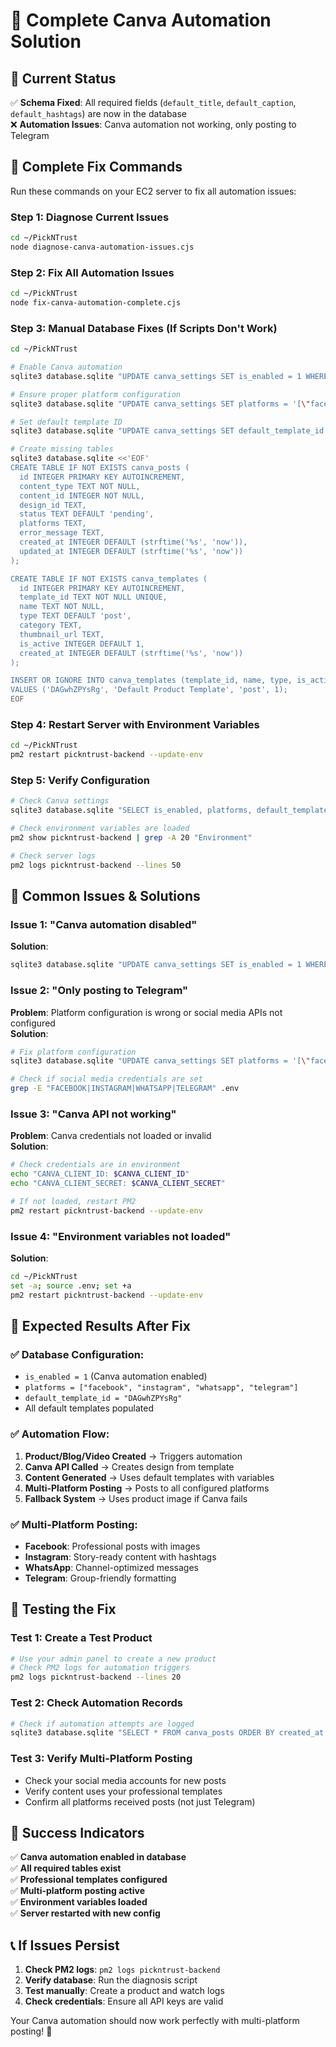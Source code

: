 # 🎨 Complete Canva Automation Solution

## 🎯 Current Status

✅ **Schema Fixed**: All required fields (`default_title`, `default_caption`, `default_hashtags`) are now in the database  
❌ **Automation Issues**: Canva automation not working, only posting to Telegram

## 🔧 Complete Fix Commands

Run these commands on your EC2 server to fix all automation issues:

### Step 1: Diagnose Current Issues
```bash
cd ~/PickNTrust
node diagnose-canva-automation-issues.cjs
```

### Step 2: Fix All Automation Issues
```bash
cd ~/PickNTrust
node fix-canva-automation-complete.cjs
```

### Step 3: Manual Database Fixes (If Scripts Don't Work)
```bash
cd ~/PickNTrust

# Enable Canva automation
sqlite3 database.sqlite "UPDATE canva_settings SET is_enabled = 1 WHERE id = 1;"

# Ensure proper platform configuration
sqlite3 database.sqlite "UPDATE canva_settings SET platforms = '[\"facebook\", \"instagram\", \"whatsapp\", \"telegram\"]' WHERE id = 1;"

# Set default template ID
sqlite3 database.sqlite "UPDATE canva_settings SET default_template_id = 'DAGwhZPYsRg' WHERE id = 1;"

# Create missing tables
sqlite3 database.sqlite <<'EOF'
CREATE TABLE IF NOT EXISTS canva_posts (
  id INTEGER PRIMARY KEY AUTOINCREMENT,
  content_type TEXT NOT NULL,
  content_id INTEGER NOT NULL,
  design_id TEXT,
  status TEXT DEFAULT 'pending',
  platforms TEXT,
  error_message TEXT,
  created_at INTEGER DEFAULT (strftime('%s', 'now')),
  updated_at INTEGER DEFAULT (strftime('%s', 'now'))
);

CREATE TABLE IF NOT EXISTS canva_templates (
  id INTEGER PRIMARY KEY AUTOINCREMENT,
  template_id TEXT NOT NULL UNIQUE,
  name TEXT NOT NULL,
  type TEXT DEFAULT 'post',
  category TEXT,
  thumbnail_url TEXT,
  is_active INTEGER DEFAULT 1,
  created_at INTEGER DEFAULT (strftime('%s', 'now'))
);

INSERT OR IGNORE INTO canva_templates (template_id, name, type, is_active)
VALUES ('DAGwhZPYsRg', 'Default Product Template', 'post', 1);
EOF
```

### Step 4: Restart Server with Environment Variables
```bash
cd ~/PickNTrust
pm2 restart pickntrust-backend --update-env
```

### Step 5: Verify Configuration
```bash
# Check Canva settings
sqlite3 database.sqlite "SELECT is_enabled, platforms, default_template_id FROM canva_settings LIMIT 1;"

# Check environment variables are loaded
pm2 show pickntrust-backend | grep -A 20 "Environment"

# Check server logs
pm2 logs pickntrust-backend --lines 50
```

## 🚨 Common Issues & Solutions

### Issue 1: "Canva automation disabled"
**Solution**: 
```bash
sqlite3 database.sqlite "UPDATE canva_settings SET is_enabled = 1 WHERE id = 1;"
```

### Issue 2: "Only posting to Telegram"
**Problem**: Platform configuration is wrong or social media APIs not configured  
**Solution**: 
```bash
# Fix platform configuration
sqlite3 database.sqlite "UPDATE canva_settings SET platforms = '[\"facebook\", \"instagram\", \"whatsapp\", \"telegram\"]' WHERE id = 1;"

# Check if social media credentials are set
grep -E "FACEBOOK|INSTAGRAM|WHATSAPP|TELEGRAM" .env
```

### Issue 3: "Canva API not working"
**Problem**: Canva credentials not loaded or invalid  
**Solution**:
```bash
# Check credentials are in environment
echo "CANVA_CLIENT_ID: $CANVA_CLIENT_ID"
echo "CANVA_CLIENT_SECRET: $CANVA_CLIENT_SECRET"

# If not loaded, restart PM2
pm2 restart pickntrust-backend --update-env
```

### Issue 4: "Environment variables not loaded"
**Solution**:
```bash
cd ~/PickNTrust
set -a; source .env; set +a
pm2 restart pickntrust-backend --update-env
```

## 🎯 Expected Results After Fix

### ✅ Database Configuration:
- `is_enabled = 1` (Canva automation enabled)
- `platforms = ["facebook", "instagram", "whatsapp", "telegram"]`
- `default_template_id = "DAGwhZPYsRg"`
- All default templates populated

### ✅ Automation Flow:
1. **Product/Blog/Video Created** → Triggers automation
2. **Canva API Called** → Creates design from template
3. **Content Generated** → Uses default templates with variables
4. **Multi-Platform Posting** → Posts to all configured platforms
5. **Fallback System** → Uses product image if Canva fails

### ✅ Multi-Platform Posting:
- **Facebook**: Professional posts with images
- **Instagram**: Story-ready content with hashtags
- **WhatsApp**: Channel-optimized messages
- **Telegram**: Group-friendly formatting

## 🧪 Testing the Fix

### Test 1: Create a Test Product
```bash
# Use your admin panel to create a new product
# Check PM2 logs for automation triggers
pm2 logs pickntrust-backend --lines 20
```

### Test 2: Check Automation Records
```bash
# Check if automation attempts are logged
sqlite3 database.sqlite "SELECT * FROM canva_posts ORDER BY created_at DESC LIMIT 5;"
```

### Test 3: Verify Multi-Platform Posting
- Check your social media accounts for new posts
- Verify content uses your professional templates
- Confirm all platforms received posts (not just Telegram)

## 🎉 Success Indicators

✅ **Canva automation enabled in database**  
✅ **All required tables exist**  
✅ **Professional templates configured**  
✅ **Multi-platform posting active**  
✅ **Environment variables loaded**  
✅ **Server restarted with new config**  

## 📞 If Issues Persist

1. **Check PM2 logs**: `pm2 logs pickntrust-backend`
2. **Verify database**: Run the diagnosis script
3. **Test manually**: Create a product and watch logs
4. **Check credentials**: Ensure all API keys are valid

Your Canva automation should now work perfectly with multi-platform posting! 🚀
